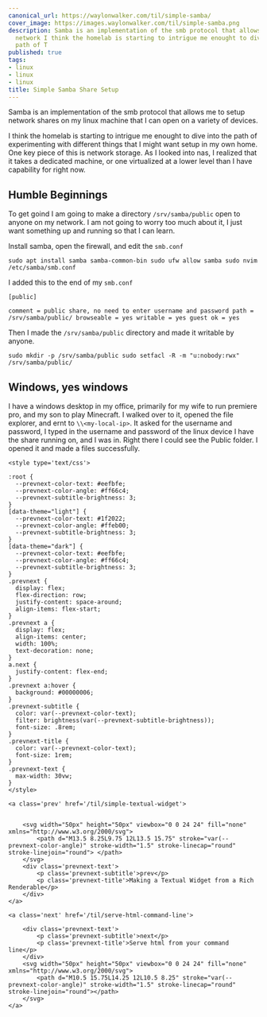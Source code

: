 ```yaml
---
canonical_url: https://waylonwalker.com/til/simple-samba/
cover_image: https://images.waylonwalker.com/til/simple-samba.png
description: Samba is an implementation of the smb protocol that allows me to setup
  network I think the homelab is starting to intrigue me enought to dive into the
  path of T
published: true
tags:
- linux
- linux
- linux
title: Simple Samba Share Setup
---
```


Samba is an implementation of the smb protocol that allows me to setup network shares on my linux machine that I can open on a variety of devices.

I think the homelab is starting to intrigue me enought to dive into the path of experimenting with different things that I might want setup in my own home. One key piece of this is network storage.  As I looked into nas, I realized that it takes a dedicated machine, or one virtualized at a lower level than I have capability for right now.


## Humble Beginnings

To get goind I am going to make a directory `/srv/samba/public` open to anyone on my network.  I am not going to worry too much about it, I just want something up and running so that I can learn.

Install samba, open the firewall, and edit the `smb.conf`
```
sudo apt install samba samba-common-bin sudo ufw allow samba sudo nvim /etc/samba/smb.conf
```

I added this to the end of my `smb.conf`

```
[public]

comment = public share, no need to enter username and password path = /srv/samba/public/ browseable = yes writable = yes guest ok = yes
```

Then I made the `/srv/samba/public` directory and made it writable by anyone.

```
sudo mkdir -p /srv/samba/public sudo setfacl -R -m "u:nobody:rwx" /srv/samba/public/
```

## Windows, yes windows

I have a windows desktop in my office, primarily for my wife to run premiere pro, and my son to play Minecraft.  I walked over to it, opened the file explorer, and ernt to `\\<my-local-ip>`.  It asked for the username and password, I typed in the username and password of the linux device I have the share running on, and I was in.  Right there I could see the Public folder.  I opened it and made a files successfully.
<div class='prevnext'>

    <style type='text/css'>

    :root {
      --prevnext-color-text: #eefbfe;
      --prevnext-color-angle: #ff66c4;
      --prevnext-subtitle-brightness: 3;
    }
    [data-theme="light"] {
      --prevnext-color-text: #1f2022;
      --prevnext-color-angle: #ffeb00;
      --prevnext-subtitle-brightness: 3;
    }
    [data-theme="dark"] {
      --prevnext-color-text: #eefbfe;
      --prevnext-color-angle: #ff66c4;
      --prevnext-subtitle-brightness: 3;
    }
    .prevnext {
      display: flex;
      flex-direction: row;
      justify-content: space-around;
      align-items: flex-start;
    }
    .prevnext a {
      display: flex;
      align-items: center;
      width: 100%;
      text-decoration: none;
    }
    a.next {
      justify-content: flex-end;
    }
    .prevnext a:hover {
      background: #00000006;
    }
    .prevnext-subtitle {
      color: var(--prevnext-color-text);
      filter: brightness(var(--prevnext-subtitle-brightness));
      font-size: .8rem;
    }
    .prevnext-title {
      color: var(--prevnext-color-text);
      font-size: 1rem;
    }
    .prevnext-text {
      max-width: 30vw;
    }
    </style>
    
    <a class='prev' href='/til/simple-textual-widget'>
    

        <svg width="50px" height="50px" viewbox="0 0 24 24" fill="none" xmlns="http://www.w3.org/2000/svg">
            <path d="M13.5 8.25L9.75 12L13.5 15.75" stroke="var(--prevnext-color-angle)" stroke-width="1.5" stroke-linecap="round" stroke-linejoin="round"> </path>
        </svg>
        <div class='prevnext-text'>
            <p class='prevnext-subtitle'>prev</p>
            <p class='prevnext-title'>Making a Textual Widget from a Rich Renderable</p>
        </div>
    </a>
    
    <a class='next' href='/til/serve-html-command-line'>
    
        <div class='prevnext-text'>
            <p class='prevnext-subtitle'>next</p>
            <p class='prevnext-title'>Serve html from your command line</p>
        </div>
        <svg width="50px" height="50px" viewbox="0 0 24 24" fill="none" xmlns="http://www.w3.org/2000/svg">
            <path d="M10.5 15.75L14.25 12L10.5 8.25" stroke="var(--prevnext-color-angle)" stroke-width="1.5" stroke-linecap="round" stroke-linejoin="round"></path>
        </svg>
    </a>
  </div>